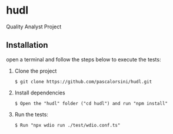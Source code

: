 # hudl
Quality Analyst Project

## Installation

open a terminal and follow the steps below to execute the tests:

1. Clone the project
    ```
    $ git clone https://github.com/pascalorsini/hudl.git
    ```
2. Install dependencies
    ```
    $ Open the "hudl" folder ("cd hudl") and run "npm install"
    ```
3. Run the tests:
    ```
    $ Run "npx wdio run ./test/wdio.conf.ts"
    ```